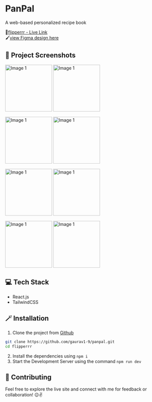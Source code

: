 # PanPal 
A web-based personalized recipe book

🔗[flipperrr - Live Link](https://panpal.vercel.app/)\
🖌️[view Figma design here](https://www.figma.com/design/EG4ULbhkzexIaxxjZ3Fd3y/Recipe-Book---UM-Internship?node-id=0-1&p=f&t=5LQSYaqfeOrtnDdE-0)

## 📸 Project Screenshots
<p>
<img src="./SS/mob_init.png" alt="Image 1" style="height:150"/>
<img src="./SS/init.png" alt="Image 1" style="height:150"/>
</p>
<p>
<img src="./SS/home.png" alt="Image 1" style="height:150"/>
<img src="./SS/mob_home.png" alt="Image 1" style="height:150"/>
</p>
<p>
<img src="./SS/mob_add.png" alt="Image 1" style="height:150"/>
<img src="./SS/add.png" alt="Image 1" style="height:150"/>
</p>
<p>
<img src="./SS/view.png" alt="Image 1" style="height:150"/>
<img src="./SS/mob_view.png" alt="Image 1" style="height:150"/>
</p>

## 💻 Tech Stack
- React.js
- TailwindCSS

## 🪄 Installation
1. Clone the project from [Github](https://github.com/gaurav1-9/panpal)
```bash
git clone https://github.com/gaurav1-9/panpal.git
cd flipperrr
```
2. Install the dependencies using ```npm i```
3. Start the Development Server using the command ```npm run dev```

## 🤝 Contributing

Feel free to explore the live site and connect with me for feedback or collaboration! 😉✌️
